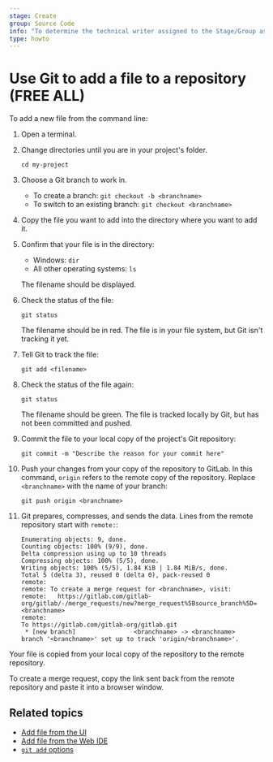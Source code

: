 ```yaml
---
stage: Create
group: Source Code
info: "To determine the technical writer assigned to the Stage/Group associated with this page, see https://about.gitlab.com/handbook/product/ux/technical-writing/#assignments"
type: howto
---
```


# Use Git to add a file to a repository **(FREE ALL)**

To add a new file from the command line:

1. Open a terminal.
1. Change directories until you are in your project's folder.

   ```shell
   cd my-project
   ```

1. Choose a Git branch to work in.
   - To create a branch: `git checkout -b <branchname>`
   - To switch to an existing branch: `git checkout <branchname>`

1. Copy the file you want to add into the directory where you want to add it.
1. Confirm that your file is in the directory:
   - Windows: `dir`
   - All other operating systems: `ls`

   The filename should be displayed.
1. Check the status of the file:

   ```shell
   git status
   ```

   The filename should be in red. The file is in your file system, but Git isn't tracking it yet.
1. Tell Git to track the file:

   ```shell
   git add <filename>
   ```

1. Check the status of the file again:

   ```shell
   git status
   ```

   The filename should be green. The file is tracked locally by Git, but
   has not been committed and pushed.
1. Commit the file to your local copy of the project's Git repository:

   ```shell
   git commit -m "Describe the reason for your commit here"
   ```

1. Push your changes from your copy of the repository to GitLab.
   In this command, `origin` refers to the remote copy of the repository.
   Replace `<branchname>` with the name of your branch:

   ```shell
   git push origin <branchname>
   ```

1. Git prepares, compresses, and sends the data. Lines from the remote repository
   start with `remote:`:

   ```plaintext
   Enumerating objects: 9, done.
   Counting objects: 100% (9/9), done.
   Delta compression using up to 10 threads
   Compressing objects: 100% (5/5), done.
   Writing objects: 100% (5/5), 1.84 KiB | 1.84 MiB/s, done.
   Total 5 (delta 3), reused 0 (delta 0), pack-reused 0
   remote:
   remote: To create a merge request for <branchname>, visit:
   remote:   https://gitlab.com/gitlab-org/gitlab/-/merge_requests/new?merge_request%5Bsource_branch%5D=<branchname>
   remote:
   To https://gitlab.com/gitlab-org/gitlab.git
    * [new branch]                <branchname> -> <branchname>
   branch '<branchname>' set up to track 'origin/<branchname>'.
   ```

Your file is copied from your local copy of the repository to the remote
repository.

To create a merge request, copy the link sent back from the remote
repository and paste it into a browser window.

## Related topics

- [Add file from the UI](../user/project/repository/index.md#add-a-file-from-the-ui)
- [Add file from the Web IDE](../user/project/repository/web_editor.md#upload-a-file)
- [`git add` options](../topics/git/git_add.md)
